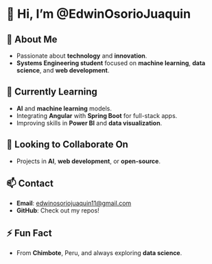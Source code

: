 # 👋 Hi, I’m @EdwinOsorioJuaquin

## 👀 About Me
- Passionate about **technology** and **innovation**.
- **Systems Engineering student** focused on **machine learning**, **data science**, and **web development**.

## 🌱 Currently Learning
- **AI** and **machine learning** models.
- Integrating **Angular** with **Spring Boot** for full-stack apps.
- Improving skills in **Power BI** and **data visualization**.

## 💞️ Looking to Collaborate On
- Projects in **AI**, **web development**, or **open-source**.

## 📫 Contact
- **Email**: edwinosoriojuaquin11@gmail.com
- **GitHub**: Check out my repos!

## ⚡ Fun Fact
- From **Chimbote**, Peru, and always exploring **data science**.
